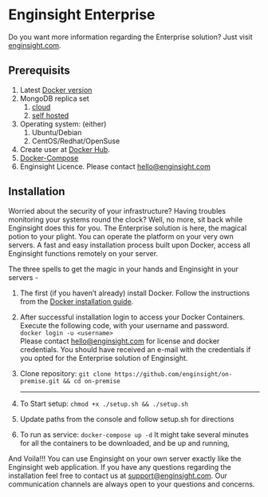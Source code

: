 # Enginsight Enterprise 

Do you want more information regarding the Enterprise solution? Just visit [enginsight.com](https://enginsight.com/enterprise/).

## Prerequisits

1. Latest [Docker version](https://docs.docker.com/install/)
2. MongoDB replica set
    1. [cloud](https://www.mongodb.com/cloud)
    2. [self hosted](https://docs.mongodb.com/manual/tutorial/deploy-replica-set/)
3. Operating system: (either)
    1. Ubuntu/Debian
    2. CentOS/Redhat/OpenSuse
4. Create user at [Docker Hub](https://id.docker.com/login/). 
5. [Docker-Compose](https://docs.docker.com/compose/install/)
6. Enginsight Licence. Please contact hello@enginsight.com


## Installation
Worried about the security of your infrastructure? Having troubles monitoring your systems round the clock? Well, no more, sit back while Enginsight does this for you. 
The Enterprise solution is here, the magical potion to your plight. You can operate the platform on your very own servers. A fast and easy installation process built upon Docker, 
access all Enginsight functions remotely on your server. 

The three spells to get the magic in your hands and Enginsight in your servers - 

1. The first (if you haven’t already) install Docker. Follow the instructions from the [Docker installation guide](https://docs.docker.com/machine/install-machine/).
2. After successful installation login to access your Docker Containers. Execute the following code, with your username and password.\
```docker login -u <username>```\
   Please contact hello@enginsight.com for license and docker credentials. You should have received an e-mail with the credentials if you opted for the Enterprise solution of Enginsight.

3. Clone repository: ```git clone https://github.com/enginsight/on-premise.git && cd on-premise```

   -------------------------------------------------------------------------------------------------------------------

1. To Start setup:  ```chmod +x ./setup.sh && ./setup.sh```

2. Update paths from the console and follow setup.sh for directions

3. To run as service: ```docker-compose up -d```
It might take several minutes for all the containers to be downloaded, and be up and running, 

And Voila!!! You can use Enginsight on your own server exactly like the Enginsight web application. 
If you have any questions regarding the installation feel free to contact us at support@enginsight.com. Our communication channels are always open to your questions and concerns.
